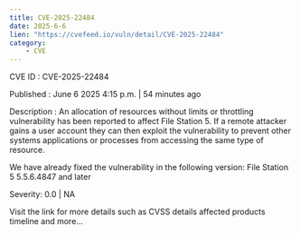 ```yaml
---
title: CVE-2025-22484
date: 2025-6-6
lien: "https://cvefeed.io/vuln/detail/CVE-2025-22484"
category:
    - CVE
---
```


CVE ID : CVE-2025-22484

Published :  June 6
2025
4:15 p.m. | 54 minutes ago

Description : An allocation of resources without limits or throttling vulnerability has been reported to affect File Station 5. If a remote  attacker gains a user account
they can then exploit the vulnerability to prevent other systems
applications
or processes from accessing the same type of resource.

We have already fixed the vulnerability in the following version:
File Station 5 5.5.6.4847 and later

Severity: 0.0 | NA

Visit the link for more details
such as CVSS details
affected products
timeline
and more...
